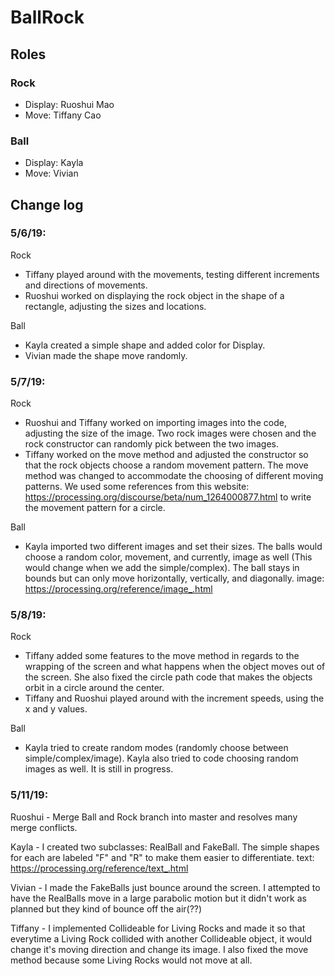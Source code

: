 # BallRock

## Roles
### Rock
- Display: Ruoshui Mao
- Move: Tiffany Cao
### Ball
- Display: Kayla
- Move: Vivian

## Change log
### 5/6/19:
Rock

- Tiffany played around with the movements, testing different increments and directions of movements.
- Ruoshui worked on displaying the rock object in the shape of a rectangle, adjusting the sizes and locations.

Ball

- Kayla created a simple shape and added color for Display.
- Vivian made the shape move randomly.


### 5/7/19:

Rock

- Ruoshui and Tiffany worked on importing images into the code, adjusting the size of the image. Two rock images were chosen and the rock constructor can randomly pick between the two images.
- Tiffany worked on the move method and adjusted the constructor so that the rock objects choose a random movement pattern. The move method was changed to accommodate the choosing of different moving patterns.
We used some references from this website: https://processing.org/discourse/beta/num_1264000877.html to write the movement pattern for a circle.

Ball

- Kayla imported two different images and set their sizes. The balls would choose a random color, movement, and currently, image as well (This would change when we add the simple/complex).  The ball stays in bounds but can only move horizontally, vertically, and diagonally.
image: https://processing.org/reference/image_.html

### 5/8/19:

Rock

- Tiffany added some features to the move method in regards to the wrapping of the screen and what happens when the object moves out of the screen. She also fixed the circle path code that makes the objects orbit in a circle around the center.
- Tiffany and Ruoshui played around with the increment speeds, using the x and y values.

Ball

- Kayla tried to create random modes (randomly choose between simple/complex/image). Kayla also tried to code choosing random images as well.  It is still in progress.


### 5/11/19:

Ruoshui - Merge Ball and Rock branch into master and resolves many merge conflicts.

Kayla - I created two subclasses: RealBall and FakeBall.  The simple shapes for each are labeled "F" and "R" to make them easier to differentiate.
text: https://processing.org/reference/text_.html

Vivian - I made the FakeBalls just bounce around the screen. I attempted to have the RealBalls move in a large parabolic motion but it didn't work as planned but they kind of bounce off the air(??)

Tiffany - I implemented Collideable for Living Rocks and made it so that everytime a Living Rock collided with another Collideable object, it would change it's moving direction and change its image. I also fixed the move method because some Living Rocks would not move at all.
